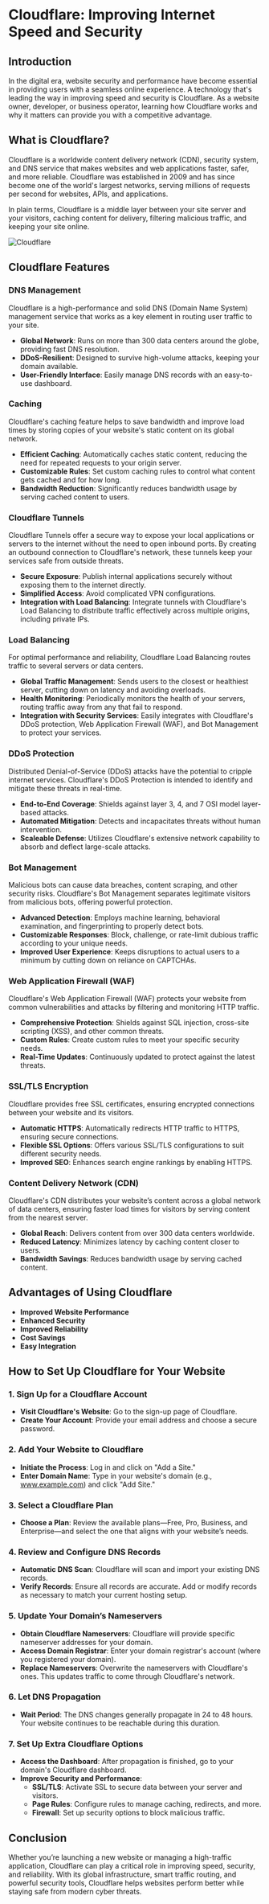 # Cloudflare: Improving Internet Speed and Security

## Introduction

In the digital era, website security and performance have become essential in providing users with a seamless online experience. A technology that's leading the way in improving speed and security is Cloudflare. As a website owner, developer, or business operator, learning how Cloudflare works and why it matters can provide you with a competitive advantage.

## What is Cloudflare?

Cloudflare is a worldwide content delivery network (CDN), security system, and DNS service that makes websites and web applications faster, safer, and more reliable. Cloudflare was established in 2009 and has since become one of the world's largest networks, serving millions of requests per second for websites, APIs, and applications.

In plain terms, Cloudflare is a middle layer between your site server and your visitors, caching content for delivery, filtering malicious traffic, and keeping your site online.

![Cloudflare](./image.png)

## Cloudflare Features

### DNS Management

Cloudflare is a high-performance and solid DNS (Domain Name System) management service that works as a key element in routing user traffic to your site.

- **Global Network**: Runs on more than 300 data centers around the globe, providing fast DNS resolution.
- **DDoS-Resilient**: Designed to survive high-volume attacks, keeping your domain available.
- **User-Friendly Interface**: Easily manage DNS records with an easy-to-use dashboard.

### Caching

Cloudflare's caching feature helps to save bandwidth and improve load times by storing copies of your website's static content on its global network.

- **Efficient Caching**: Automatically caches static content, reducing the need for repeated requests to your origin server.
- **Customizable Rules**: Set custom caching rules to control what content gets cached and for how long.
- **Bandwidth Reduction**: Significantly reduces bandwidth usage by serving cached content to users.

### Cloudflare Tunnels

Cloudflare Tunnels offer a secure way to expose your local applications or servers to the internet without the need to open inbound ports. By creating an outbound connection to Cloudflare's network, these tunnels keep your services safe from outside threats.

- **Secure Exposure**: Publish internal applications securely without exposing them to the internet directly.
- **Simplified Access**: Avoid complicated VPN configurations.
- **Integration with Load Balancing**: Integrate tunnels with Cloudflare's Load Balancing to distribute traffic effectively across multiple origins, including private IPs.

### Load Balancing

For optimal performance and reliability, Cloudflare Load Balancing routes traffic to several servers or data centers.

- **Global Traffic Management**: Sends users to the closest or healthiest server, cutting down on latency and avoiding overloads.
- **Health Monitoring**: Periodically monitors the health of your servers, routing traffic away from any that fail to respond.
- **Integration with Security Services**: Easily integrates with Cloudflare's DDoS protection, Web Application Firewall (WAF), and Bot Management to protect your services.

### DDoS Protection

Distributed Denial-of-Service (DDoS) attacks have the potential to cripple internet services. Cloudflare's DDoS Protection is intended to identify and mitigate these threats in real-time.

- **End-to-End Coverage**: Shields against layer 3, 4, and 7 OSI model layer-based attacks.
- **Automated Mitigation**: Detects and incapacitates threats without human intervention.
- **Scaleable Defense**: Utilizes Cloudflare's extensive network capability to absorb and deflect large-scale attacks.

### Bot Management

Malicious bots can cause data breaches, content scraping, and other security risks. Cloudflare's Bot Management separates legitimate visitors from malicious bots, offering powerful protection.

- **Advanced Detection**: Employs machine learning, behavioral examination, and fingerprinting to properly detect bots.
- **Customizable Responses**: Block, challenge, or rate-limit dubious traffic according to your unique needs.
- **Improved User Experience**: Keeps disruptions to actual users to a minimum by cutting down on reliance on CAPTCHAs.

### Web Application Firewall (WAF)

Cloudflare's Web Application Firewall (WAF) protects your website from common vulnerabilities and attacks by filtering and monitoring HTTP traffic.

- **Comprehensive Protection**: Shields against SQL injection, cross-site scripting (XSS), and other common threats.
- **Custom Rules**: Create custom rules to meet your specific security needs.
- **Real-Time Updates**: Continuously updated to protect against the latest threats.

### SSL/TLS Encryption

Cloudflare provides free SSL certificates, ensuring encrypted connections between your website and its visitors.

- **Automatic HTTPS**: Automatically redirects HTTP traffic to HTTPS, ensuring secure connections.
- **Flexible SSL Options**: Offers various SSL/TLS configurations to suit different security needs.
- **Improved SEO**: Enhances search engine rankings by enabling HTTPS.

### Content Delivery Network (CDN)

Cloudflare's CDN distributes your website’s content across a global network of data centers, ensuring faster load times for visitors by serving content from the nearest server.

- **Global Reach**: Delivers content from over 300 data centers worldwide.
- **Reduced Latency**: Minimizes latency by caching content closer to users.
- **Bandwidth Savings**: Reduces bandwidth usage by serving cached content.


## Advantages of Using Cloudflare

- **Improved Website Performance**
- **Enhanced Security**
- **Improved Reliability**
- **Cost Savings**
- **Easy Integration**

## How to Set Up Cloudflare for Your Website

### 1. Sign Up for a Cloudflare Account
- **Visit Cloudflare's Website**: Go to the sign-up page of Cloudflare.
- **Create Your Account**: Provide your email address and choose a secure password.

### 2. Add Your Website to Cloudflare
- **Initiate the Process**: Log in and click on "Add a Site."
- **Enter Domain Name**: Type in your website's domain (e.g., www.example.com) and click "Add Site."

### 3. Select a Cloudflare Plan
- **Choose a Plan**: Review the available plans—Free, Pro, Business, and Enterprise—and select the one that aligns with your website’s needs.

### 4. Review and Configure DNS Records
- **Automatic DNS Scan**: Cloudflare will scan and import your existing DNS records.
- **Verify Records**: Ensure all records are accurate. Add or modify records as necessary to match your current hosting setup.

### 5. Update Your Domain’s Nameservers
- **Obtain Cloudflare Nameservers**: Cloudflare will provide specific nameserver addresses for your domain.
- **Access Domain Registrar**: Enter your domain registrar's account (where you registered your domain).
- **Replace Nameservers**: Overwrite the nameservers with Cloudflare's ones. This updates traffic to come through Cloudflare's network.

### 6. Let DNS Propagation
- **Wait Period**: The DNS changes generally propagate in 24 to 48 hours. Your website continues to be reachable during this duration.

### 7. Set Up Extra Cloudflare Options
- **Access the Dashboard**: After propagation is finished, go to your domain's Cloudflare dashboard.
- **Improve Security and Performance**:
  - **SSL/TLS**: Activate SSL to secure data between your server and visitors.
  - **Page Rules**: Configure rules to manage caching, redirects, and more.
  - **Firewall**: Set up security options to block malicious traffic.


## Conclusion

Whether you’re launching a new website or managing a high-traffic application, Cloudflare can play a critical role in improving speed, security, and reliability. With its global infrastructure, smart traffic routing, and powerful security tools, Cloudflare helps websites perform better while staying safe from modern cyber threats.
